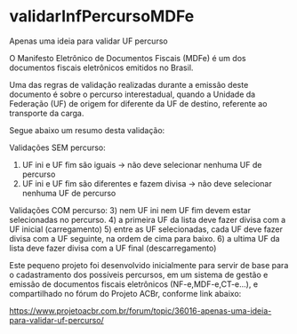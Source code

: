# validarInfPercursoMDFe
Apenas uma ideia para validar UF percurso

O Manifesto Eletrônico de Documentos Fiscais (MDFe) é um dos documentos fiscais eletrônicos emitidos no Brasil.

Uma das regras de validação realizadas durante a emissão deste documento é sobre o percurso interestadual, quando a Unidade da Federação (UF) de origem for diferente da UF de destino, referente ao transporte da carga.

Segue abaixo um resumo desta validação:

Validações SEM percurso:
1) UF ini e UF fim são iguais
 -> não deve selecionar nenhuma UF de percurso
2) UF ini e UF fim são diferentes e fazem divisa
 -> não deve selecionar nenhuma UF de percurso

Validações COM percurso:
3) nem UF ini nem UF fim devem estar selecionadas no percurso.
4) a primeira UF da lista deve fazer divisa com a UF inicial (carregamento)
5) entre as UF selecionadas, cada UF deve fazer divisa com a UF seguinte, na ordem de cima para baixo.
6) a ultima UF da lista deve fazer divisa com a UF final (descarregamento)



Este pequeno projeto foi desenvolvido inicialmente para servir de base para o cadastramento dos possíveis percursos, em um sistema de gestão e emissão de documentos fiscais eletrônicos (NF-e,MDF-e,CT-e...), e compartilhado no fórum do Projeto ACBr, conforme link abaixo:

https://www.projetoacbr.com.br/forum/topic/36016-apenas-uma-ideia-para-validar-uf-percurso/

